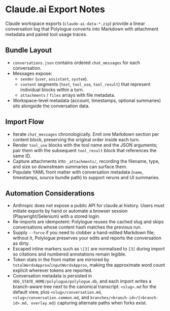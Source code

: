 # Claude.ai Export Notes

Claude workspace exports (`claude-ai-data-*.zip`) provide a linear conversation log that Polylogue converts into Markdown with attachment metadata and paired tool usage traces.

## Bundle Layout

- `conversations.json` contains ordered `chat_messages` for each conversation.
- Messages expose:
  - `sender` (`user`, `assistant`, `system`).
  - `content` segments (`text`, `tool_use`, `tool_result`) that represent individual blocks within a turn.
  - `attachments` / `files` arrays with file metadata.
- Workspace-level metadata (account, timestamps, optional summaries) sits alongside the conversation data.

## Import Flow

- Iterate `chat_messages` chronologically. Emit one Markdown section per content block, preserving the original order inside each turn.
- Render `tool_use` blocks with the tool name and the JSON arguments; pair them with the subsequent `tool_result` block that references the same ID.
- Capture attachments into `_attachments/`, recording the filename, type, and size so downstream summaries can surface them.
- Populate YAML front matter with conversation metadata (`name`, timestamps, source bundle path) to support reruns and UI summaries.

## Automation Considerations

- Anthropic does not expose a public API for claude.ai history. Users must initiate exports by hand or automate a browser session (Playwright/Selenium) with a stored login.
- Re-imports are idempotent: Polylogue reuses the cached slug and skips conversations whose content hash matches the previous run.
- Supply `--force` if you need to clobber a hand-edited Markdown file; without it, Polylogue preserves your edits and reports the conversation as dirty.
- Escaped inline markers such as `\[3]` are normalised to `[3]` during import so citations and numbered annotations remain legible.
- Token stats in the front matter are mirrored by `totalWordsApprox`/`inputWordsApprox`, making the approximate word count explicit wherever tokens are reported.
- Conversation metadata is persisted in `XDG_STATE_HOME/polylogue/polylogue.db`, and each import writes a branch-aware tree next to the canonical transcript: `<slug>.md` for the default view, plus `<slug>/conversation.md`, `<slug>/conversation.common.md`, and `branches/<branch-id>/{<branch-id>.md, overlay.md}` capturing alternate paths when forks exist.
